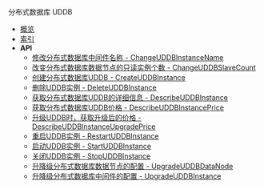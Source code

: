 <div class="sidebar_title icon__uddb">分布式数据库 UDDB</div>

- [概览](api/uddb-api/README.md)
- [索引](api/uddb-api/index.md)
- **API**
    - [修改分布式数据库中间件名称 - ChangeUDDBInstanceName](api/uddb-api/change_uddb_instance_name)
    - [改变分布式数据库数据节点的只读实例个数 - ChangeUDDBSlaveCount](api/uddb-api/change_uddb_slave_count)
    - [创建分布式数据库UDDB - CreateUDDBInstance](api/uddb-api/create_uddb_instance)
    - [删除UDDB实例  - DeleteUDDBInstance](api/uddb-api/delete_uddb_instance)
    - [获取分布式数据库UDDB的详细信息 - DescribeUDDBInstance](api/uddb-api/describe_uddb_instance)
    - [获取分布式数据库UDDB价格 - DescribeUDDBInstancePrice](api/uddb-api/describe_uddb_instance_price)
    - [升级UDDB时，获取升级后的价格 - DescribeUDDBInstanceUpgradePrice](api/uddb-api/describe_uddb_instance_upgrade_price)
    - [重启UDDB实例 - RestartUDDBInstance](api/uddb-api/restart_uddb_instance)
    - [启动UDDB实例  - StartUDDBInstance](api/uddb-api/start_uddb_instance)
    - [关闭UDDB实例 - StopUDDBInstance](api/uddb-api/stop_uddb_instance)
    - [升降级分布式数据库数据节点的配置 - UpgradeUDDBDataNode](api/uddb-api/upgrade_uddb_data_node)
    - [升降级分布式数据库中间件的配置 - UpgradeUDDBInstance](api/uddb-api/upgrade_uddb_instance)
